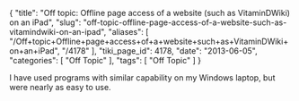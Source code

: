 {
    "title": "Off topic: Offline page access of a website (such as VitaminDWiki) on an iPad",
    "slug": "off-topic-offline-page-access-of-a-website-such-as-vitamindwiki-on-an-ipad",
    "aliases": [
        "/Off+topic+Offline+page+access+of+a+website+such+as+VitaminDWiki+on+an+iPad",
        "/4178"
    ],
    "tiki_page_id": 4178,
    "date": "2013-06-05",
    "categories": [
        "Off Topic"
    ],
    "tags": [
        "Off Topic"
    ]
}


I have used programs with similar capability on my Windows laptop, but were nearly as easy to use.